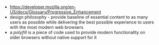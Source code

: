 
- https://developer.mozilla.org/en-US/docs/Glossary/Progressive_Enhancement
- design philosophy - provide baseline of essential content to as many users as possible while delivering the best possible experience to users with the most modern web browsers
- a *polyfill* is a piece of code used to provide modern functionality on older browsers without native support for it